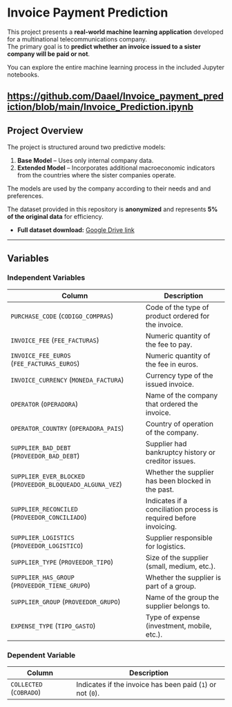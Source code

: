 # Invoice Payment Prediction

This project presents a **real-world machine learning application** developed for a multinational telecommunications company.  
The primary goal is to **predict whether an invoice issued to a sister company will be paid or not**.

You can explore the entire machine learning process in the included Jupyter notebooks.

https://github.com/Daael/Invoice_payment_prediction/blob/main/Invoice_Prediction.ipynb
---

## Project Overview

The project is structured around two predictive models:

1. **Base Model** – Uses only internal company data.  
2. **Extended Model** – Incorporates additional macroeconomic indicators from the countries where the sister companies operate.

The models are used by the company according to their needs and and preferences.

The dataset provided in this repository is **anonymized** and represents **5% of the original data** for efficiency.  

- **Full dataset download:** [Google Drive link](https://drive.google.com/file/d/1hlmHiU9xRZyPFD9c9qu5ZDSIZHB5Q_FX/view?usp=sharing)

---

## Variables

### Independent Variables

| Column | Description |
|--------|-------------|
| `PURCHASE_CODE` (`CODIGO_COMPRAS`) | Code of the type of product ordered for the invoice. |
| `INVOICE_FEE` (`FEE_FACTURAS`) | Numeric quantity of the fee to pay. |
| `INVOICE_FEE_EUROS` (`FEE_FACTURAS_EUROS`) | Numeric quantity of the fee in euros. |
| `INVOICE_CURRENCY` (`MONEDA_FACTURA`) | Currency type of the issued invoice. |
| `OPERATOR` (`OPERADORA`) | Name of the company that ordered the invoice. |
| `OPERATOR_COUNTRY` (`OPERADORA_PAIS`) | Country of operation of the company. |
| `SUPPLIER_BAD_DEBT` (`PROVEEDOR_BAD_DEBT`) | Supplier had bankruptcy history or creditor issues. |
| `SUPPLIER_EVER_BLOCKED` (`PROVEEDOR_BLOQUEADO_ALGUNA_VEZ`) | Whether the supplier has been blocked in the past. |
| `SUPPLIER_RECONCILED` (`PROVEEDOR_CONCILIADO`) | Indicates if a conciliation process is required before invoicing. |
| `SUPPLIER_LOGISTICS` (`PROVEEDOR_LOGISTICO`) | Supplier responsible for logistics. |
| `SUPPLIER_TYPE` (`PROVEEDOR_TIPO`) | Size of the supplier (small, medium, etc.). |
| `SUPPLIER_HAS_GROUP` (`PROVEEDOR_TIENE_GRUPO`) | Whether the supplier is part of a group. |
| `SUPPLIER_GROUP` (`PROVEEDOR_GRUPO`) | Name of the group the supplier belongs to. |
| `EXPENSE_TYPE` (`TIPO_GASTO`) | Type of expense (investment, mobile, etc.). |

### Dependent Variable

| Column | Description |
|--------|-------------|
| `COLLECTED` (`COBRADO`) | Indicates if the invoice has been paid (`1`) or not (`0`). |

